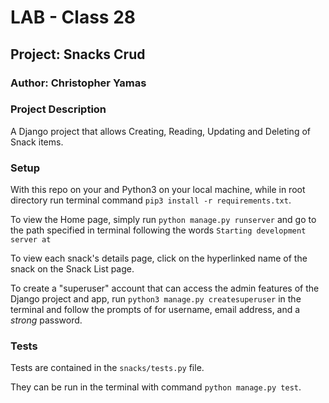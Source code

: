 # LAB - Class 28

## Project: Snacks Crud

### Author: Christopher Yamas

### Project Description

A Django project that allows Creating, Reading, Updating and Deleting of Snack items.

### Setup

With this repo on your and Python3 on your local machine, while in root directory run terminal command `pip3 install -r requirements.txt`.

To view the Home page, simply run `python manage.py runserver` and go to the path specified in terminal following the words `Starting development server at`

To view each snack's details page, click on the hyperlinked name of the snack on the Snack List page.

To create a "superuser" account that can access the admin features of the Django project and app, run `python3 manage.py createsuperuser` in the terminal and follow the prompts of for username, email address, and a *strong* password.

### Tests

Tests are contained in the `snacks/tests.py` file.

They can be run in the terminal with command `python manage.py test`.
